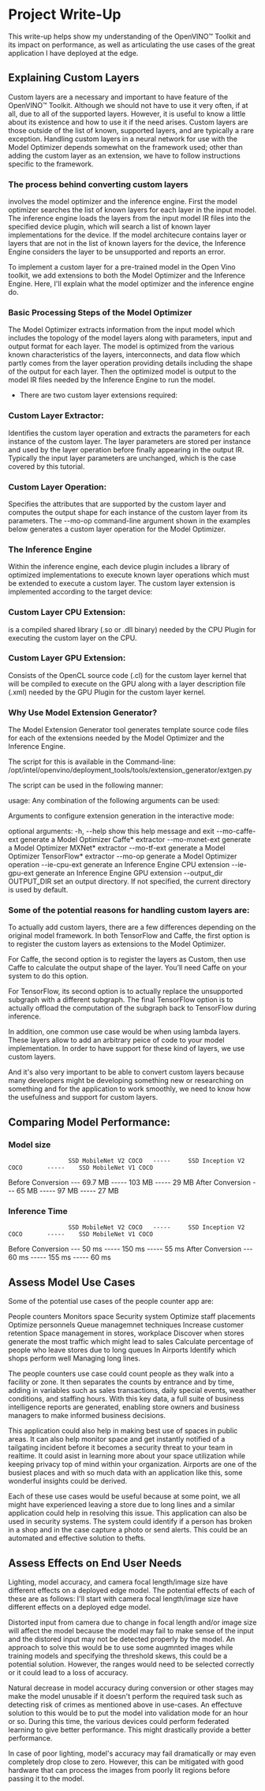 # Project Write-Up
This write-up helps show my understanding of the OpenVINO™ Toolkit and its impact on performance, as well as articulating the use cases of the great application I have deployed at the edge.

## Explaining Custom Layers
Custom layers are a necessary and important to have feature of the OpenVINO™ Toolkit.   Although we should not have to use it very often, if at all, due to all of the supported layers. However, it is useful to know a little about its existence and how to use it if the need arises.  Custom layers are those outside of the list of known, supported layers, and are typically a rare exception. Handling custom layers in a neural network for use with the Model Optimizer depends somewhat on the framework used; other than adding the custom layer as an extension, we have to follow instructions specific to the framework.

### The process behind converting custom layers 
involves the model optimizer and the inference engine.  First the model optimizer searches the list of known layers for each layer in the input model. The inference engine loads the layers from the input model IR files into the specified device plugin, which will search a list of known layer implementations for the device. If the model architecure contains layer or layers that are not in the list of known layers for the device, the Inference Engine considers the layer to be unsupported and reports an error. 

To implement a custom layer for a pre-trained model in the Open Vino toolkit, we add extensions to both the Model Optimizer and the Inference Engine.  Here, I'll explain what the model optimizer and the inference engine do.

### Basic Processing Steps of the Model Optimizer
The Model Optimizer extracts information from the input model which includes the topology of the model layers along with parameters, input and output format for each layer. The model is optimized from the various known characteristics of the layers, interconnects, and data flow which partly comes from the layer operation providing details including the shape of the output for each layer. Then the optimized model is output to the model IR files needed by the Inference Engine to run the model.

* There are two custom layer extensions required:

### Custom Layer Extractor:
Identifies the custom layer operation and extracts the parameters for each instance of the custom layer. The layer parameters are stored per instance and used by the layer operation before finally appearing in the output IR. Typically the input layer parameters are unchanged, which is the case covered by this tutorial.

### Custom Layer Operation:
Specifies the attributes that are supported by the custom layer and computes the output shape for each instance of the custom layer from its parameters. The --mo-op command-line argument shown in the examples below generates a custom layer operation for the Model Optimizer.

### The Inference Engine
Within the inference engine, each device plugin includes a library of optimized implementations to execute known layer operations which must be extended to execute a custom layer. The custom layer extension is implemented according to the target device:

### Custom Layer CPU Extension:
is a compiled shared library (.so or .dll binary) needed by the CPU Plugin for executing the custom layer on the CPU.

### Custom Layer GPU Extension:
Consists of the OpenCL source code (.cl) for the custom layer kernel that will be compiled to execute on the GPU along with a layer description file (.xml) needed by the GPU Plugin for the custom layer kernel.

### Why Use Model Extension Generator?

The Model Extension Generator tool generates template source code files for each of the extensions needed by the Model Optimizer and the Inference Engine.

The script for this is available in the Command-line:
/opt/intel/openvino/deployment_tools/tools/extension_generator/extgen.py

The script can be used in the following manner:

usage: Any combination of the following arguments can be used:

Arguments to configure extension generation in the interactive mode:

optional arguments:
  -h, --help            show this help message and exit
  --mo-caffe-ext        generate a Model Optimizer Caffe* extractor
  --mo-mxnet-ext        generate a Model Optimizer MXNet* extractor
  --mo-tf-ext           generate a Model Optimizer TensorFlow* extractor
  --mo-op               generate a Model Optimizer operation
  --ie-cpu-ext          generate an Inference Engine CPU extension
  --ie-gpu-ext          generate an Inference Engine GPU extension
  --output_dir OUTPUT_DIR
                        set an output directory. If not specified, the current
                        directory is used by default.


### Some of the potential reasons for handling custom layers are:
To actually add custom layers, there are a few differences depending on the original model framework. In both TensorFlow and Caffe, the first option is to register the custom layers as extensions to the Model Optimizer.

For Caffe, the second option is to register the layers as Custom, then use Caffe to calculate the output shape of the layer. You’ll need Caffe on your system to do this option.

For TensorFlow, its second option is to actually replace the unsupported subgraph with a different subgraph. The final TensorFlow option is to actually offload the computation of the subgraph back to TensorFlow during inference.


In addition, one common use case would be when using lambda layers. These layers allow to add an arbitrary peice of code to your model implementation. In order to have support for these kind of layers, we use custom layers. 

And it's also very important to be able to convert custom layers because many developers might be developing something new or researching on something and for the application to work smoothly, we need to know how the usefulness and support for custom layers.


## Comparing Model Performance:

### Model size

                     SSD MobileNet V2 COCO	 -----     SSD Inception V2 COCO	   -----    SSD MobileNet V1 COCO
Before Conversion	---    69.7 MB	           -----               103 MB  	       -----          29 MB
After Conversion	---    65 MB	             -----                97 MB  	       -----          27 MB

### Inference Time

                     SSD MobileNet V2 COCO	 -----     SSD Inception V2 COCO	   -----    SSD MobileNet V1 COCO
Before Conversion	---    50 ms	             -----               150 ms 	       -----          55 ms
After Conversion	---    60 ms	             -----               155 ms 	       -----          60 ms



## Assess Model Use Cases

Some of the potential use cases of the people counter app are:

People counters
Monitors space
Security system
Optimize staff placements
Optimize personnels
Queue managemnet techniques
Increase customer retention
Space management in stores, workplace
Discover when stores generate the most traffic which might lead to sales
Calculate percentage of people who leave stores due to long queues
In Airports
Identify which shops perform well
Managing long lines.

The people counters use case could count people as they walk into a facility or zone. It then separates the counts by entrance and by time, adding in variables such as sales transactions, daily special events, weather conditions, and staffing hours. With this key data, a full suite of business intelligence reports are generated, enabling store owners and business managers to make informed business decisions.

This application could also help in making best use of spaces in public areas. It can also help monitor space and get instantly notified of a tailgating incident before it becomes a security threat to your team in realtime.  It could asist in learning more about your space utilization while keeping privacy top of mind within your organization.  Airports are one of the busiest places and with so much data with an application like this, some wonderful insights could be derived. 

Each of these use cases would be useful because at some point, we all might have experienced leaving a store due to long lines and a similar application could help in resolving this issue. This application can also be used in security systems.  The system could identify if a person has broken in a shop and in the case capture a photo or send alerts. This could be an automated and effective solution to thefts.  


## Assess Effects on End User Needs

Lighting, model accuracy, and camera focal length/image size have different effects on a deployed edge model. The potential effects of each of these are as follows:  I'll start with camera focal length/image size have different effects on a deployed edge model.

Distorted input from camera due to change in focal length and/or image size will affect the model because the model may fail to make sense of the input and the distored input may not be detected properly by the model. An approach to solve this would be to use some augmnted images while training models and specifying the threshold skews, this could be a potential solution. However, the ranges would need to be selected correctly or it could lead to a loss of accuracy.

Natural decrease in model accuracy during conversion or other stages may make the model unusable if it doesn't perform the required task such as detecting risk of crimes as mentioned above in use-cases. An effectuve solution to this would be to put the model into validation mode for an hour or so. During this time, the various devices could perform federated learning to give better performance. This might drastically provide a better performance.

In case of poor lighting, model's accuracy may fail dramatically or may even completely drop close to zero. However, this can be mitigated with good hardware that can process the images from poorly lit regions before passing it to the model.





